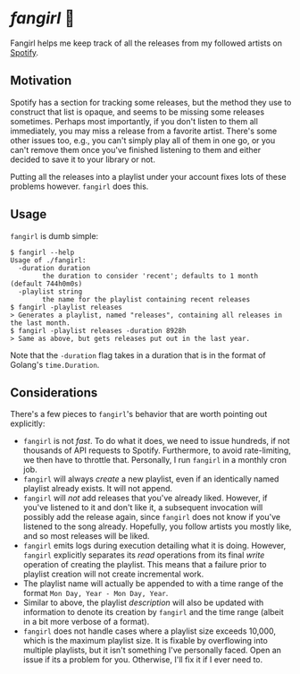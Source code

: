 #  _fangirl_ 🤩

Fangirl helps me keep track of all the releases from my followed artists on [Spotify](https://www.spotify.com/).

## Motivation
Spotify has a section for tracking some releases, but the method they use to construct that list is opaque, and
seems to be missing some releases sometimes. Perhaps most importantly, if you don't listen to them all immediately,
you may miss a release from a favorite artist. There's some other issues too, e.g., you can't simply play all of
them in one go, or you can't remove them once you've finished listening to them and either decided to save it to 
your library or not.

Putting all the releases into a playlist under your account fixes lots of these problems however. `fangirl` does
this.

## Usage
`fangirl` is dumb simple:
```
$ fangirl --help
Usage of ./fangirl:
  -duration duration
        the duration to consider 'recent'; defaults to 1 month (default 744h0m0s)
  -playlist string
        the name for the playlist containing recent releases
$ fangirl -playlist releases
> Generates a playlist, named "releases", containing all releases in the last month.
$ fangirl -playlist releases -duration 8928h
> Same as above, but gets releases put out in the last year.
```
Note that the `-duration` flag takes in a duration that is in the format of Golang's `time.Duration`.

## Considerations
There's a few pieces to `fangirl`'s behavior that are worth pointing out explicitly:
* `fangirl` is not _fast_. To do what it does, we need to issue hundreds, if not thousands of API requests to 
Spotify. Furthermore, to avoid rate-limiting, we then have to throttle that. Personally, I run 
`fangirl` in a monthly cron job.
* `fangirl` will always _create_ a new playlist, even if an identically named playlist already exists. It will
not append.
* `fangirl` will _not_ add releases that you've already liked. However, if you've listened to it and don't 
like it, a subsequent invocation will possibly add the release again, since `fangirl` does not know if you've 
listened to the song already. Hopefully, you follow artists you mostly like, and so most releases will be liked.
* `fangirl` emits logs during execution detailing what it is doing. However, `fangirl` explicitly separates its
_read_ operations from its final _write_ operation of creating the playlist. This means that a failure prior to
playlist creation will not create incremental work.
* The playlist name will actually be appended to with a time range of the format `Mon Day, Year - Mon Day, Year`.
* Similar to above, the playlist _description_ will also be updated with information to denote its creation by 
`fangirl` and the time range (albeit in a bit more verbose of a format).
* `fangirl` does not handle cases where a playlist size exceeds 10,000, which is the maximum playlist size. It is
fixable by overflowing into multiple playlists, but it isn't something I've personally faced. Open an issue if its
a problem for you. Otherwise, I'll fix it if I ever need to.
